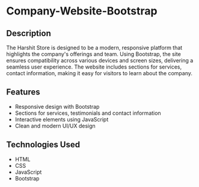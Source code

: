 # Company-Website-Bootstrap
## Description

The Harshit Store is designed to be a modern, responsive platform that highlights the company's offerings and team. Using Bootstrap, the site ensures compatibility across various devices and screen sizes, delivering a seamless user experience. The website includes sections for services,  contact information, making it easy for visitors to learn about the company.

## Features
- Responsive design with Bootstrap
- Sections for services, testimonials and contact information
- Interactive elements using JavaScript
- Clean and modern UI/UX design

## Technologies Used
- HTML
- CSS
- JavaScript
- Bootstrap

